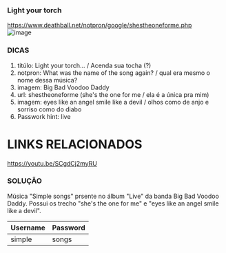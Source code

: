 ### Light your torch
https://www.deathball.net/notpron/google/shestheoneforme.php
<br>
![image](https://user-images.githubusercontent.com/51168329/153721602-e86ea25c-843c-4c1c-8ab0-22ade2353220.png)

### DICAS
1) titúlo: Light your torch... / Acenda sua tocha (?)
2) notpron: What was the name of the song again? / qual era mesmo o nome dessa música? 
3) imagem: Big Bad Voodoo Daddy 
4) url: shestheoneforme (she's the one for me / ela é a única pra mim)
5) imagem: eyes like an angel smile like a devil / olhos como de anjo e sorriso como do diabo
6) Passwork hint: live

# LINKS RELACIONADOS
https://youtu.be/SCgdCj2myRU

### SOLUÇÃO
Música "Simple songs" prsente no álbum "Live" da banda Big Bad Voodoo Daddy.
Possui os trecho "she's the one for me"  e "eyes like an angel smile like a devil".

| Username | Password |
|:---------|:---------|
| simple   | songs    |
